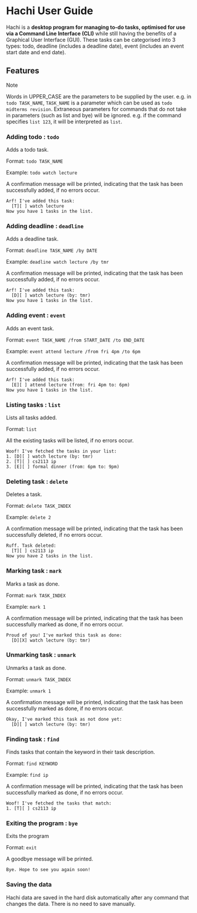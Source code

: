 # Hachi User Guide

Hachi is a **desktop program for managing to-do tasks, optimised for use via a Command Line Interface (CLI)** while still having the benefits of a Graphical User Interface (GUI). These tasks can be categorised into 3 types: todo, deadline (includes a deadline date), event (includes an event start date and end date).

## Features
> [!NOTE]
> Words in UPPER_CASE are the parameters to be supplied by the user.
> e.g. in `todo TASK_NAME`, `TASK_NAME` is a parameter which can be used as `todo midterms revision`.
> Extraneous parameters for commands that do not take in parameters (such as list and bye) will be ignored.
> e.g. if the command specifies `list 123`, it will be interpreted as `list`.

### Adding todo : `todo`

Adds a todo task.

Format: `todo TASK_NAME`

Example: `todo watch lecture`

A confirmation message will be printed, indicating that the task has been successfully added, if no errors occur.
```
Arf! I've added this task:
  [T][ ] watch lecture
Now you have 1 tasks in the list.
```

### Adding deadline : `deadline`

Adds a deadline task.

Format: `deadline TASK_NAME /by DATE`

Example: `deadline watch lecture /by tmr`

A confirmation message will be printed, indicating that the task has been successfully added, if no errors occur.
```
Arf! I've added this task:
  [D][ ] watch lecture (by: tmr)
Now you have 1 tasks in the list.
```

### Adding event : `event`

Adds an event task.

Format: `event TASK_NAME /from START_DATE /to END_DATE`

Example: `event attend lecture /from fri 4pm /to 6pm`

A confirmation message will be printed, indicating that the task has been successfully added, if no errors occur.
```
Arf! I've added this task:
  [E][ ] attend lecture (from: fri 4pm to: 6pm)
Now you have 1 tasks in the list.
```

### Listing tasks : `list`

Lists all tasks added.

Format: `list`

All the existing tasks will be listed, if no errors occur.
```
Woof! I've fetched the tasks in your list:
1. [D][ ] watch lecture (by: tmr)
2. [T][ ] cs2113 ip
3. [E][ ] formal dinner (from: 6pm to: 9pm)
```

### Deleting task : `delete`

Deletes a task.

Format: `delete TASK_INDEX`

Example: `delete 2`

A confirmation message will be printed, indicating that the task has been successfully deleted, if no errors occur.
```
Ruff. Task deleted:
  [T][ ] cs2113 ip
Now you have 2 tasks in the list.
```

### Marking task : `mark`

Marks a task as done.

Format: `mark TASK_INDEX`

Example: `mark 1`

A confirmation message will be printed, indicating that the task has been successfully marked as done, if no errors occur.
```
Proud of you! I've marked this task as done:
  [D][X] watch lecture (by: tmr)
```

### Unmarking task : `unmark`

Unmarks a task as done.

Format: `unmark TASK_INDEX`

Example: `unmark 1`

A confirmation message will be printed, indicating that the task has been successfully marked as done, if no errors occur.
```
Okay, I've marked this task as not done yet:
  [D][ ] watch lecture (by: tmr)
```

### Finding task : `find`

Finds tasks that contain the keyword in their task description.

Format: `find KEYWORD`

Example: `find ip`

A confirmation message will be printed, indicating that the task has been successfully marked as done, if no errors occur.
```
Woof! I've fetched the tasks that match:
1. [T][ ] cs2113 ip
```

### Exiting the program : `bye`

Exits the program

Format: `exit`

A goodbye message will be printed.
```
Bye. Hope to see you again soon!
```

### Saving the data
Hachi data are saved in the hard disk automatically after any command that changes the data. There is no need to save manually.
